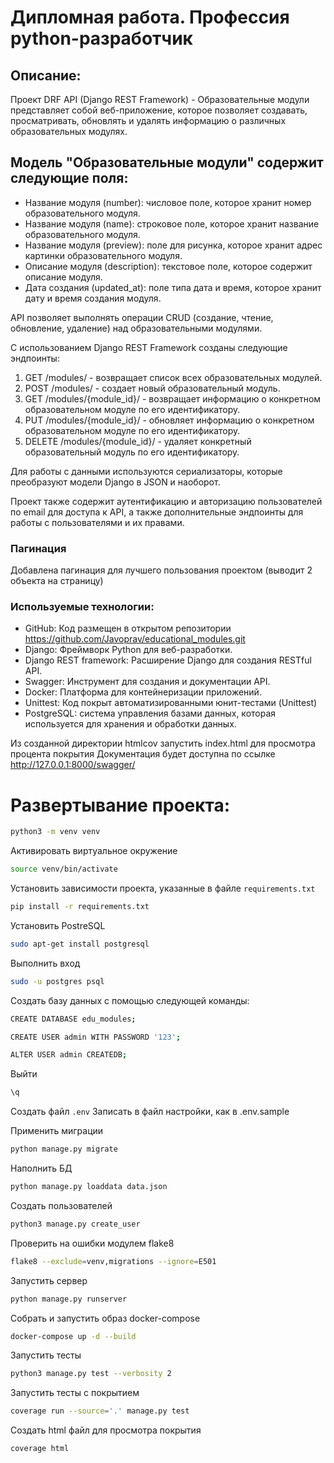 # Дипломная работа. Профессия python-разработчик

## Описание:
Проект DRF API (Django REST Framework) - Образовательные модули представляет собой веб-приложение, которое позволяет создавать, просматривать, обновлять и удалять информацию о различных образовательных модулях.

## Модель "Образовательные модули" содержит следующие поля:
- Название модуля (number): числовое поле, которое хранит номер образовательного модуля.
- Название модуля (name): строковое поле, которое хранит название образовательного модуля.
- Название модуля (preview): поле для рисунка, которое хранит адрес картинки образовательного модуля.
- Описание модуля (description): текстовое поле, которое содержит описание модуля.
- Дата создания (updated_at): поле типа дата и время, которое хранит дату и время создания модуля.

API позволяет выполнять операции CRUD (создание, чтение, обновление, удаление) над образовательными модулями. 

С использованием Django REST Framework созданы следующие эндпоинты:

1. GET /modules/ - возвращает список всех образовательных модулей.
2. POST /modules/ - создает новый образовательный модуль.
3. GET /modules/{module_id}/ - возвращает информацию о конкретном образовательном модуле по его идентификатору.
4. PUT /modules/{module_id}/ - обновляет информацию о конкретном образовательном модуле по его идентификатору.
5. DELETE /modules/{module_id}/ - удаляет конкретный образовательный модуль по его идентификатору.

Для работы с данными используются сериализаторы, которые преобразуют модели Django в JSON и наоборот.

Проект также содержит аутентификацию и авторизацию пользователей по email для доступа к API, а также дополнительные эндпоинты для работы с пользователями и их правами.

### Пагинация
Добавлена пагинация для лучшего пользования проектом (выводит 2 объекта на страницу)

### Используемые технологии:

- GitHub: Код размещен в открытом репозитории https://github.com/Javoprav/educational_modules.git
- Django: Фреймворк Python для веб-разработки.
- Django REST framework: Расширение Django для создания RESTful API.
- Swagger: Инструмент для создания и документации API.
- Docker: Платформа для контейнеризации приложений.
- Unittest: Код покрыт автоматизированными юнит-тестами (Unittest)
- PostgreSQL: система управления базами данных, которая используется для хранения и обработки данных.

Из созданной директории htmlcov запустить index.html для просмотра процента покрытия
Документация будет доступна по ссылке http://127.0.0.1:8000/swagger/

# Развертывание проекта:

```bash
python3 -m venv venv
```
Активировать виртуальное окружение
```bash
source venv/bin/activate
```
Установить зависимости проекта, указанные в файле `requirements.txt`
```bash
pip install -r requirements.txt
```
Установить PostreSQL
```bash
sudo apt-get install postgresql
```
Выполнить вход
```bash
sudo -u postgres psql
```
Cоздать базу данных 
с помощью следующей команды:
```bash
CREATE DATABASE edu_modules;
```
```bash
CREATE USER admin WITH PASSWORD '123';
```
```bash
ALTER USER admin CREATEDB;
```
Выйти
```bash
\q
```
Создать файл `.env` 
Записать в файл настройки, как в .env.sample

Применить миграции
```bash
python manage.py migrate
```
Наполнить БД
```bash
python manage.py loaddata data.json
```
Создать пользователей
```bash
python3 manage.py create_user
```
Проверить на ошибки модулем flake8
```bash
flake8 --exclude=venv,migrations --ignore=E501
```
Запустить сервер
```bash
python manage.py runserver
```
Собрать и запустить образ docker-compose
```bash
docker-compose up -d --build
```
Запустить тесты
```bash
python3 manage.py test --verbosity 2
```
Запустить тесты с покрытием
```bash
coverage run --source='.' manage.py test
```
Создать html файл для просмотра покрытия 
```bash
coverage html
```
